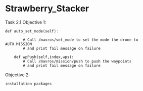 # Strawberry_Stacker
Task 2.1
Objective 1:
```
def auto_set_mode(self):

        # Call /mavros/set_mode to set the mode the drone to AUTO.MISSION
        # and print fail message on failure
    
    def wpPush(self,index,wps):
        # Call /mavros/mission/push to push the waypoints
        # and print fail message on failure
```
Objective 2:
```
installation packages
```
